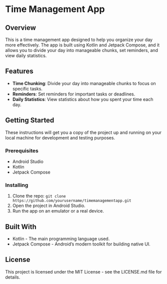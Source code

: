 # Time Management App

## Overview
This is a time management app designed to help you organize your day more effectively. The app is built using Kotlin and Jetpack Compose, and it allows you to divide your day into manageable chunks, set reminders, and view daily statistics.

## Features
- **Time Chunking**: Divide your day into manageable chunks to focus on specific tasks.
- **Reminders**: Set reminders for important tasks or deadlines.
- **Daily Statistics**: View statistics about how you spent your time each day.

## Getting Started
These instructions will get you a copy of the project up and running on your local machine for development and testing purposes.

### Prerequisites
- Android Studio
- Kotlin
- Jetpack Compose

### Installing
1. Clone the repo: `git clone https://github.com/yourusername/timemanagementapp.git`
2. Open the project in Android Studio.
3. Run the app on an emulator or a real device.

## Built With
- Kotlin - The main programming language used.
- Jetpack Compose - Android’s modern toolkit for building native UI.

## License
This project is licensed under the MIT License - see the LICENSE.md file for details.
